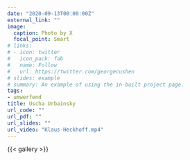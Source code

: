 ```yaml
---
date: "2020-09-13T00:00:00Z"
external_link: ""
image:
  caption: Photo by X
  focal_point: Smart
# links:
# - icon: twitter
#   icon_pack: fab
#   name: Follow
#   url: https://twitter.com/georgecushen
# slides: example
# summary: An example of using the in-built project page.
tags:
- umwerfend
title: Uscha Urbainsky
url_code: ""
url_pdf: ""
url_slides: ""
url_video: "Klaus-Heckhoff.mp4"
---
```


{{< gallery >}}